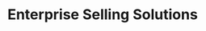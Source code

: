 ---
title: "Enterprise Selling Solutions"
url: /jacksonville/enterprise-selling-solutions/
shop: computer
---